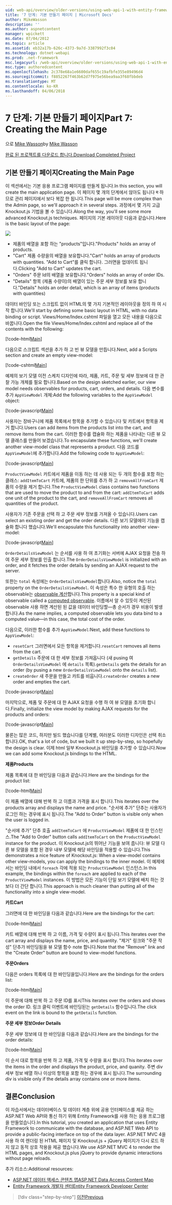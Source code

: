 ```yaml
---
uid: web-api/overview/older-versions/using-web-api-1-with-entity-framework-5/using-web-api-with-entity-framework-part-7
title: '7 단계: 기본 만들기 페이지 | Microsoft Docs'
author: MikeWasson
description: ''
ms.author: aspnetcontent
manager: wpickett
ms.date: 07/04/2012
ms.topic: article
ms.assetid: eb32a17b-626c-4373-9a7d-3387992f3c04
ms.technology: dotnet-webapi
ms.prod: .net-framework
msc.legacyurl: /web-api/overview/older-versions/using-web-api-1-with-entity-framework-5/using-web-api-with-entity-framework-part-7
msc.type: authoredcontent
ms.openlocfilehash: 2c378e68a1e6600daf655c19afbfe355e89496d4
ms.sourcegitcommit: f8852267f463b62d7f975e56bea9aa3f68fbbdeb
ms.translationtype: MT
ms.contentlocale: ko-KR
ms.lasthandoff: 04/06/2018
---
```

<a name="part-7-creating-the-main-page"></a><span data-ttu-id="596e2-102">7 단계: 기본 만들기 페이지</span><span class="sxs-lookup"><span data-stu-id="596e2-102">Part 7: Creating the Main Page</span></span>
====================
<span data-ttu-id="596e2-103">으로 [Mike Wasson](https://github.com/MikeWasson)</span><span class="sxs-lookup"><span data-stu-id="596e2-103">by [Mike Wasson](https://github.com/MikeWasson)</span></span>

[<span data-ttu-id="596e2-104">완료 된 프로젝트를 다운로드 합니다.</span><span class="sxs-lookup"><span data-stu-id="596e2-104">Download Completed Project</span></span>](http://code.msdn.microsoft.com/ASP-NET-Web-API-with-afa30545)

## <a name="creating-the-main-page"></a><span data-ttu-id="596e2-105">기본 만들기 페이지</span><span class="sxs-lookup"><span data-stu-id="596e2-105">Creating the Main Page</span></span>

<span data-ttu-id="596e2-106">이 섹션에서는 기본 응용 프로그램 페이지를 만들게 됩니다.</span><span class="sxs-lookup"><span data-stu-id="596e2-106">In this section, you will create the main application page.</span></span> <span data-ttu-id="596e2-107">이 페이지 몇 개의 단계에서 않아도 됩니다 म 하므로 관리 페이지에서 보다 복잡 한 됩니다.</span><span class="sxs-lookup"><span data-stu-id="596e2-107">This page will be more complex than the Admin page, so we'll approach it in several steps.</span></span> <span data-ttu-id="596e2-108">과정에서 몇 가지 고급 Knockout.js 기법을 볼 수 있습니다.</span><span class="sxs-lookup"><span data-stu-id="596e2-108">Along the way, you'll see some more advanced Knockout.js techniques.</span></span> <span data-ttu-id="596e2-109">페이지의 기본 레이아웃 다음과 같습니다.</span><span class="sxs-lookup"><span data-stu-id="596e2-109">Here is the basic layout of the page:</span></span>

![](using-web-api-with-entity-framework-part-7/_static/image1.png)

- <span data-ttu-id="596e2-110">제품의 배열을 포함 하는 "products"입니다.</span><span class="sxs-lookup"><span data-stu-id="596e2-110">"Products" holds an array of products.</span></span>
- <span data-ttu-id="596e2-111">"Cart" 제품 수량을의 배열을 보유합니다.</span><span class="sxs-lookup"><span data-stu-id="596e2-111">"Cart" holds an array of products with quantities.</span></span> <span data-ttu-id="596e2-112">"Add to Cart"를 클릭 합니다. 그러면을 업데이트 됩니다.</span><span class="sxs-lookup"><span data-stu-id="596e2-112">Clicking "Add to Cart" updates the cart.</span></span>
- <span data-ttu-id="596e2-113">"Orders" 주문 Id의 배열을 보유합니다.</span><span class="sxs-lookup"><span data-stu-id="596e2-113">"Orders" holds an array of order IDs.</span></span>
- <span data-ttu-id="596e2-114">"Details" 항목 (제품 수량이)의 배열이 있는 주문 세부 정보를 보유 합니다.</span><span class="sxs-lookup"><span data-stu-id="596e2-114">"Details" holds an order detail, which is an array of items (products with quantities)</span></span>

<span data-ttu-id="596e2-115">데이터 바인딩 또는 스크립트 없이 HTML의 몇 가지 기본적인 레이아웃을 정의 하 여 시작 합니다.</span><span class="sxs-lookup"><span data-stu-id="596e2-115">We'll start by defining some basic layout in HTML, with no data binding or script.</span></span> <span data-ttu-id="596e2-116">Views/Home/Index.cshtml 파일을 열고 모든 내용을 다음으로 바꿉니다.</span><span class="sxs-lookup"><span data-stu-id="596e2-116">Open the file Views/Home/Index.cshtml and replace all of the contents with the following:</span></span>

[!code-html[Main](using-web-api-with-entity-framework-part-7/samples/sample1.html)]

<span data-ttu-id="596e2-117">다음으로 스크립트 섹션을 추가 하 고 빈 뷰 모델을 만듭니다.</span><span class="sxs-lookup"><span data-stu-id="596e2-117">Next, add a Scripts section and create an empty view-model:</span></span>

[!code-cshtml[Main](using-web-api-with-entity-framework-part-7/samples/sample2.cshtml)]

<span data-ttu-id="596e2-118">예제의 보기 모델 이전 스케치 디자인에 따라, 제품, 카트, 주문 및 세부 정보에 대 한 관찰 가능 개체를 필요 합니다.</span><span class="sxs-lookup"><span data-stu-id="596e2-118">Based on the design sketched earlier, our view model needs observables for products, cart, orders, and details.</span></span> <span data-ttu-id="596e2-119">다음 변수를 추가 `AppViewModel` 개체:</span><span class="sxs-lookup"><span data-stu-id="596e2-119">Add the following variables to the `AppViewModel` object:</span></span>

[!code-javascript[Main](using-web-api-with-entity-framework-part-7/samples/sample3.js)]

<span data-ttu-id="596e2-120">사용자는 장바구니에 제품 목록에서 항목을 추가할 수 있습니다 및 카트에서 항목을 제거 합니다.</span><span class="sxs-lookup"><span data-stu-id="596e2-120">Users can add items from the products list into the cart, and remove items from the cart.</span></span> <span data-ttu-id="596e2-121">이러한 함수를 캡슐화 하는 제품을 나타내는 다른 뷰 모델 클래스를 만들어 보겠습니다.</span><span class="sxs-lookup"><span data-stu-id="596e2-121">To encapsulate these functions, we'll create another view-model class that represents a product.</span></span> <span data-ttu-id="596e2-122">다음 코드를 `AppViewModel`에 추가합니다.</span><span class="sxs-lookup"><span data-stu-id="596e2-122">Add the following code to `AppViewModel`:</span></span>

[!code-javascript[Main](using-web-api-with-entity-framework-part-7/samples/sample4.js?highlight=4)]

<span data-ttu-id="596e2-123">`ProductViewModel` 카트에서 제품을 이동 하는 데 사용 되는 두 개의 함수를 포함 하는 클래스: `addItemToCart` 카트에, 제품의 한 단위를 추가 하 고 `removeAllFromCart` 제품의 수량을 제거 합니다.</span><span class="sxs-lookup"><span data-stu-id="596e2-123">The `ProductViewModel` class contains two functions that are used to move the product to and from the cart: `addItemToCart` adds one unit of the product to the cart, and `removeAllFromCart` removes all quantities of the product.</span></span>

<span data-ttu-id="596e2-124">사용자가 기존 주문을 선택 하 고 주문 세부 정보를 가져올 수 있습니다.</span><span class="sxs-lookup"><span data-stu-id="596e2-124">Users can select an existing order and get the order details.</span></span> <span data-ttu-id="596e2-125">다른 보기 모델에이 기능을 캡슐화 합니다 했습니다.</span><span class="sxs-lookup"><span data-stu-id="596e2-125">We'll encapsulate this functionality into another view-model:</span></span>

[!code-javascript[Main](using-web-api-with-entity-framework-part-7/samples/sample5.js?highlight=4)]

<span data-ttu-id="596e2-126">`OrderDetailsViewModel` 는 순서를 사용 하 여 초기화는 서버에 AJAX 요청을 전송 하 여 주문 세부 정보를 인출 합니다.</span><span class="sxs-lookup"><span data-stu-id="596e2-126">The `OrderDetailsViewModel` is initialized with an order, and it fetches the order details by sending an AJAX request to the server.</span></span>

<span data-ttu-id="596e2-127">또한는 `total` 속성에는 `OrderDetailsViewModel`합니다.</span><span class="sxs-lookup"><span data-stu-id="596e2-127">Also, notice the `total` property on the `OrderDetailsViewModel`.</span></span> <span data-ttu-id="596e2-128">이 속성은 특수 한 유형의 호출 하는 observable는 [observable 계산](http://knockoutjs.com/documentation/computedObservables.html)합니다.</span><span class="sxs-lookup"><span data-stu-id="596e2-128">This property is a special kind of observable called a [computed observable](http://knockoutjs.com/documentation/computedObservables.html).</span></span> <span data-ttu-id="596e2-129">이름에서 알 수 있듯이 계산된 observable 사용 하면 계산된 된 값을 데이터 바인딩할&#8212;총 순서가 경우 비용이 발생 합니다.</span><span class="sxs-lookup"><span data-stu-id="596e2-129">As the name implies, a computed observable lets you data bind to a computed value&#8212;in this case, the total cost of the order.</span></span>

<span data-ttu-id="596e2-130">다음으로, 이러한 함수를 추가 `AppViewModel`:</span><span class="sxs-lookup"><span data-stu-id="596e2-130">Next, add these functions to `AppViewModel`:</span></span>

- <span data-ttu-id="596e2-131">`resetCart` 그러면에서 모든 항목을 제거합니다.</span><span class="sxs-lookup"><span data-stu-id="596e2-131">`resetCart` removes all items from the cart.</span></span>
- <span data-ttu-id="596e2-132">`getDetails` 주문에 대 한 세부 정보를 가져옵니다 (새 pusing 여 `OrderDetailsViewModel` 에 `details` 목록).</span><span class="sxs-lookup"><span data-stu-id="596e2-132">`getDetails` gets the details for an order (by pusing a new `OrderDetailsViewModel` onto the `details` list).</span></span>
- <span data-ttu-id="596e2-133">`createOrder` 새 주문을 만들고 카트를 비웁니다.</span><span class="sxs-lookup"><span data-stu-id="596e2-133">`createOrder` creates a new order and empties the cart.</span></span>


[!code-javascript[Main](using-web-api-with-entity-framework-part-7/samples/sample6.js?highlight=4)]

<span data-ttu-id="596e2-134">마지막으로, 제품 및 주문에 대 한 AJAX 요청을 수행 하 여 뷰 모델을 초기화 합니다.</span><span class="sxs-lookup"><span data-stu-id="596e2-134">Finally, initialize the view model by making AJAX requests for the products and orders:</span></span>

[!code-javascript[Main](using-web-api-with-entity-framework-part-7/samples/sample7.js)]

<span data-ttu-id="596e2-135">물론는 많은 코드, 하지만 빌드 했습니다를 단계별, 여러분도 이러한 디자인은 선택 취소 합니다.</span><span class="sxs-lookup"><span data-stu-id="596e2-135">OK, that's a lot of code, but we built it up step-by-step, so hopefully the design is clear.</span></span> <span data-ttu-id="596e2-136">이제 html 일부 Knockout.js 바인딩을 추가할 수 있습니다.</span><span class="sxs-lookup"><span data-stu-id="596e2-136">Now we can add some Knockout.js bindings to the HTML.</span></span>

<span data-ttu-id="596e2-137">**제품**</span><span class="sxs-lookup"><span data-stu-id="596e2-137">**Products**</span></span>

<span data-ttu-id="596e2-138">제품 목록에 대 한 바인딩을 다음과 같습니다.</span><span class="sxs-lookup"><span data-stu-id="596e2-138">Here are the bindings for the product list:</span></span>

[!code-html[Main](using-web-api-with-entity-framework-part-7/samples/sample8.html)]

<span data-ttu-id="596e2-139">이 제품 배열에 대해 반복 하 고 이름과 가격을 표시 합니다.</span><span class="sxs-lookup"><span data-stu-id="596e2-139">This iterates over the products array and displays the name and price.</span></span> <span data-ttu-id="596e2-140">"순서에 추가" 단추는 사용자가 로그인 하는 경우에 표시 됩니다.</span><span class="sxs-lookup"><span data-stu-id="596e2-140">The "Add to Order" button is visible only when the user is logged in.</span></span>

<span data-ttu-id="596e2-141">"순서에 추가" 단추 호출 `addItemToCart` 에 `ProductViewModel` 제품에 대 한 인스턴스.</span><span class="sxs-lookup"><span data-stu-id="596e2-141">The "Add to Order" button calls `addItemToCart` on the `ProductViewModel` instance for the product.</span></span> <span data-ttu-id="596e2-142">이 Knockout.js의 뛰어난 기능을 보여 줍니다: 뷰 모델 다른 뷰 모델을 포함 된 경우 내부 모델에 해당 바인딩을 적용할 수 있습니다.</span><span class="sxs-lookup"><span data-stu-id="596e2-142">This demonstrates a nice feature of Knockout.js: When a view-model contains other view-models, you can apply the bindings to the inner model.</span></span> <span data-ttu-id="596e2-143">이 예제에서는 바인딩 내에서 `foreach` 각에 적용 되는 `ProductViewModel` 인스턴스.</span><span class="sxs-lookup"><span data-stu-id="596e2-143">In this example, the bindings within the `foreach` are applied to each of the `ProductViewModel` instances.</span></span> <span data-ttu-id="596e2-144">이 방법은 모든 기능이 단일 보기 모델에 배치 하는 것 보다 더 간단 합니다.</span><span class="sxs-lookup"><span data-stu-id="596e2-144">This approach is much cleaner than putting all of the functionality into a single view-model.</span></span>

<span data-ttu-id="596e2-145">**카트**</span><span class="sxs-lookup"><span data-stu-id="596e2-145">**Cart**</span></span>

<span data-ttu-id="596e2-146">그러면에 대 한 바인딩을 다음과 같습니다.</span><span class="sxs-lookup"><span data-stu-id="596e2-146">Here are the bindings for the cart:</span></span>

[!code-html[Main](using-web-api-with-entity-framework-part-7/samples/sample9.html)]

<span data-ttu-id="596e2-147">카트 배열에 대해 반복 하 고 이름, 가격 및 수량이 표시 됩니다.</span><span class="sxs-lookup"><span data-stu-id="596e2-147">This iterates over the cart array and displays the name, price, and quantity.</span></span> <span data-ttu-id="596e2-148">"제거" 링크와 "주문 작성" 단추가 바인딩됨을 뷰 모델 함수 note 합니다.</span><span class="sxs-lookup"><span data-stu-id="596e2-148">Note that the "Remove" link and the "Create Order" button are bound to view-model functions.</span></span>

<span data-ttu-id="596e2-149">**주문**</span><span class="sxs-lookup"><span data-stu-id="596e2-149">**Orders**</span></span>

<span data-ttu-id="596e2-150">다음은 orders 목록에 대 한 바인딩을입니다.</span><span class="sxs-lookup"><span data-stu-id="596e2-150">Here are the bindings for the orders list:</span></span>

[!code-html[Main](using-web-api-with-entity-framework-part-7/samples/sample10.html)]

<span data-ttu-id="596e2-151">이 주문에 대해 반복 하 고 주문 ID를 표시</span><span class="sxs-lookup"><span data-stu-id="596e2-151">This iterates over the orders and shows the order ID.</span></span> <span data-ttu-id="596e2-152">링크 클릭 이벤트에 바인딩된는 `getDetails` 함수입니다.</span><span class="sxs-lookup"><span data-stu-id="596e2-152">The click event on the link is bound to the `getDetails` function.</span></span>

<span data-ttu-id="596e2-153">**주문 세부 정보**</span><span class="sxs-lookup"><span data-stu-id="596e2-153">**Order Details**</span></span>

<span data-ttu-id="596e2-154">주문 세부 정보에 대 한 바인딩을 다음과 같습니다.</span><span class="sxs-lookup"><span data-stu-id="596e2-154">Here are the bindings for the order details:</span></span>

[!code-html[Main](using-web-api-with-entity-framework-part-7/samples/sample11.html)]

<span data-ttu-id="596e2-155">이 순서 대로 항목을 반복 하 고 제품, 가격 및 수량을 표시 합니다.</span><span class="sxs-lookup"><span data-stu-id="596e2-155">This iterates over the items in the order and displays the product, price, and quanity.</span></span> <span data-ttu-id="596e2-156">주변 div 세부 정보 배열 하나 이상의 항목을 포함 하는 경우에 표시 됩니다.</span><span class="sxs-lookup"><span data-stu-id="596e2-156">The surrounding div is visible only if the details array contains one or more items.</span></span>

## <a name="conclusion"></a><span data-ttu-id="596e2-157">결론</span><span class="sxs-lookup"><span data-stu-id="596e2-157">Conclusion</span></span>

<span data-ttu-id="596e2-158">이 자습서에서는 데이터베이스 및 데이터 계층 위에 공용 인터페이스를 제공 하는 ASP.NET Web API와 통신 하기 위해 Entity Framework를 사용 하는 응용 프로그램을 만들었습니다.</span><span class="sxs-lookup"><span data-stu-id="596e2-158">In this tutorial, you created an application that uses Entity Framework to communicate with the database, and ASP.NET Web API to provide a public-facing interface on top of the data layer.</span></span> <span data-ttu-id="596e2-159">ASP.NET MVC 4을 사용 하 여 렌더링 된 HTML 페이지 및 Knockout.js + jQuery 페이지가 다시 로드 하지 않고 동적 상호 작용을 제공 했습니다.</span><span class="sxs-lookup"><span data-stu-id="596e2-159">We use ASP.NET MVC 4 to render the HTML pages, and Knockout.js plus jQuery to provide dynamic interactions without page reloads.</span></span>

<span data-ttu-id="596e2-160">추가 리소스:</span><span class="sxs-lookup"><span data-stu-id="596e2-160">Additional resources:</span></span>

- [<span data-ttu-id="596e2-161">ASP.NET 데이터 액세스 콘텐츠 맵</span><span class="sxs-lookup"><span data-stu-id="596e2-161">ASP.NET Data Access Content Map</span></span>](https://msdn.microsoft.com/library/6759sth4.aspx)
- [<span data-ttu-id="596e2-162">Entity Framework 개발자 센터</span><span class="sxs-lookup"><span data-stu-id="596e2-162">Entity Framework Developer Center</span></span>](https://msdn.microsoft.com/data/ef)

> [!div class="step-by-step"]
> [<span data-ttu-id="596e2-163">이전</span><span class="sxs-lookup"><span data-stu-id="596e2-163">Previous</span></span>](using-web-api-with-entity-framework-part-6.md)
